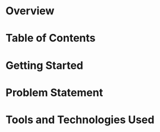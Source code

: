 # Overview


# Table of Contents 


# Getting Started


# Problem Statement


# Tools and Technologies Used


